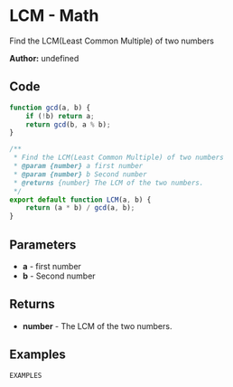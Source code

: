 # LCM - Math
Find the LCM(Least Common Multiple) of two numbers

**Author:** undefined


## Code
```js
function gcd(a, b) {
    if (!b) return a;
    return gcd(b, a % b);
}

/**
 * Find the LCM(Least Common Multiple) of two numbers
 * @param {number} a first number
 * @param {number} b Second number
 * @returns {number} The LCM of the two numbers.
 */
export default function LCM(a, b) {
    return (a * b) / gcd(a, b);
}
```

## Parameters
* **a** - first number
* **b** - Second number


## Returns
* **number** - The LCM of the two numbers.


## Examples
```js
EXAMPLES
```

